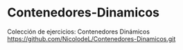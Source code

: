 # Contenedores-Dinamicos
Colección de ejercicios: Contenedores Dinámicos
https://github.com/NicolodeL/Contenedores-Dinamicos.git
